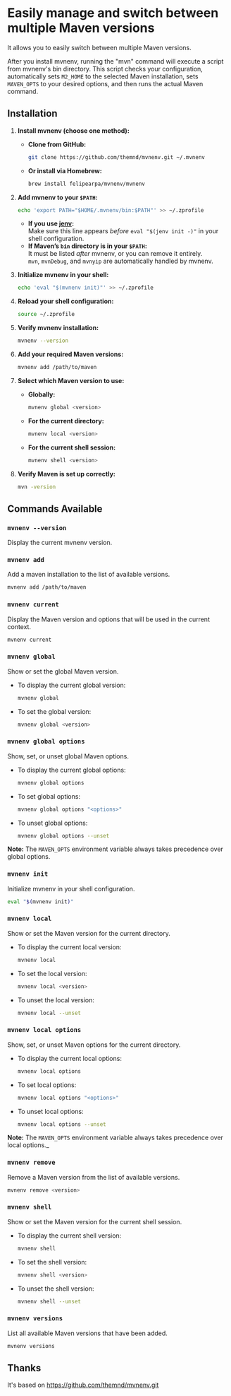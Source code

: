 # Easily manage and switch between multiple Maven versions

It allows you to easily switch between multiple Maven versions.

After you install mvnenv, running the "mvn" command will execute a script from mvnenv's bin directory. This script checks your configuration, automatically sets `M2_HOME` to the selected Maven installation, sets `MAVEN_OPTS` to your desired options, and then runs the actual Maven command.

## Installation

1. **Install mvnenv (choose one method):**

   - **Clone from GitHub:**
     ```bash
     git clone https://github.com/themnd/mvnenv.git ~/.mvnenv
     ```

   - **Or install via Homebrew:**
     ```bash
     brew install felipearpa/mvnenv/mvnenv
     ```

2. **Add mvnenv to your `$PATH`:**

   ```bash
   echo 'export PATH="$HOME/.mvnenv/bin:$PATH"' >> ~/.zprofile
   ```

   - **If you use [jenv](http://www.jenv.be):**  
     Make sure this line appears *before* `eval "$(jenv init -)"` in your shell configuration.
   - **If Maven’s `bin` directory is in your `$PATH`:**  
     It must be listed *after* mvnenv, or you can remove it entirely.  
     `mvn`, `mvnDebug`, and `mvnyip` are automatically handled by mvnenv.

3. **Initialize mvnenv in your shell:**

   ```bash
   echo 'eval "$(mvnenv init)"' >> ~/.zprofile
   ```

4. **Reload your shell configuration:**

   ```bash
   source ~/.zprofile
   ```

5. **Verify mvnenv installation:**

   ```bash
   mvnenv --version
   ```

6. **Add your required Maven versions:**

   ```bash
   mvnenv add /path/to/maven
   ```

7. **Select which Maven version to use:**

   - **Globally:**
     ```bash
     mvnenv global <version>
     ```
   - **For the current directory:**
     ```bash
     mvnenv local <version>
     ```
   - **For the current shell session:**
     ```bash
     mvnenv shell <version>
     ```

8. **Verify Maven is set up correctly:**

   ```bash
   mvn -version
   ```

## Commands Available

### `mvnenv --version`

Display the current mvnenv version.

### `mvnenv add`

Add a maven installation to the list of available versions.

```bash
mvnenv add /path/to/maven
```

### `mvnenv current`

Display the Maven version and options that will be used in the current context.

```bash
mvnenv current
```

### `mvnenv global`

Show or set the global Maven version.

- To display the current global version:
  ```bash
  mvnenv global
  ```
- To set the global version:
  ```bash
  mvnenv global <version>
  ```

### `mvnenv global options`

Show, set, or unset global Maven options.

- To display the current global options:
  ```bash
  mvnenv global options
  ```
- To set global options:
  ```bash
  mvnenv global options "<options>"
  ```
- To unset global options:
  ```bash
  mvnenv global options --unset
  ```

**Note:** The `MAVEN_OPTS` environment variable always takes precedence over global options.

### `mvnenv init`

Initialize mvnenv in your shell configuration.

```bash
eval "$(mvnenv init)"
```

### `mvnenv local`

Show or set the Maven version for the current directory.

- To display the current local version:
  ```bash
  mvnenv local
  ```
- To set the local version:
  ```bash
  mvnenv local <version>
  ```
- To unset the local version:
  ```bash
  mvnenv local --unset
  ```

### `mvnenv local options`

Show, set, or unset Maven options for the current directory.

- To display the current local options:
  ```bash
  mvnenv local options
  ```
- To set local options:
  ```bash
  mvnenv local options "<options>"
  ```
- To unset local options:
  ```bash
  mvnenv local options --unset
  ```

**Note:** The `MAVEN_OPTS` environment variable always takes precedence over local options._


### `mvnenv remove`

Remove a Maven version from the list of available versions.

```bash
mvnenv remove <version>
```

### `mvnenv shell`

Show or set the Maven version for the current shell session.

- To display the current shell version:
  ```bash
  mvnenv shell
  ```
- To set the shell version:
  ```bash
  mvnenv shell <version>
  ```
- To unset the shell version:
  ```bash
  mvnenv shell --unset
  ```

### `mvnenv versions`

List all available Maven versions that have been added.

```bash
mvnenv versions
```

## Thanks

It's based on https://github.com/themnd/mvnenv.git
